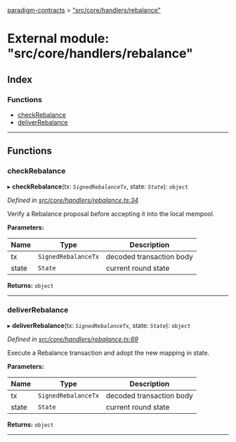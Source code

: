 [paradigm-contracts](../README.md) > ["src/core/handlers/rebalance"](../modules/_src_core_handlers_rebalance_.md)

# External module: "src/core/handlers/rebalance"

## Index

### Functions

* [checkRebalance](_src_core_handlers_rebalance_.md#checkrebalance)
* [deliverRebalance](_src_core_handlers_rebalance_.md#deliverrebalance)

---

## Functions

<a id="checkrebalance"></a>

###  checkRebalance

▸ **checkRebalance**(tx: *`SignedRebalanceTx`*, state: *`State`*): `object`

*Defined in [src/core/handlers/rebalance.ts:34](https://github.com/paradigmfoundation/paradigmcore/blob/86b6b78/src/core/handlers/rebalance.ts#L34)*

Verify a Rebalance proposal before accepting it into the local mempool.

**Parameters:**

| Name | Type | Description |
| ------ | ------ | ------ |
| tx | `SignedRebalanceTx` |  decoded transaction body |
| state | `State` |  current round state |

**Returns:** `object`

___
<a id="deliverrebalance"></a>

###  deliverRebalance

▸ **deliverRebalance**(tx: *`SignedRebalanceTx`*, state: *`State`*): `object`

*Defined in [src/core/handlers/rebalance.ts:69](https://github.com/paradigmfoundation/paradigmcore/blob/86b6b78/src/core/handlers/rebalance.ts#L69)*

Execute a Rebalance transaction and adopt the new mapping in state.

**Parameters:**

| Name | Type | Description |
| ------ | ------ | ------ |
| tx | `SignedRebalanceTx` |  decoded transaction body |
| state | `State` |  current round state |

**Returns:** `object`

___

